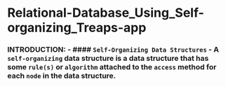 # Relational-Database_Using_Self-organizing_Treaps-app
### INTRODUCTION:     - #### `Self-Organizing Data Structures`         - A `self-organizing` data structure is a data structure that has some `rule(s)` or `algorithm` attached to the `access` method for each `node` in the data structure.
